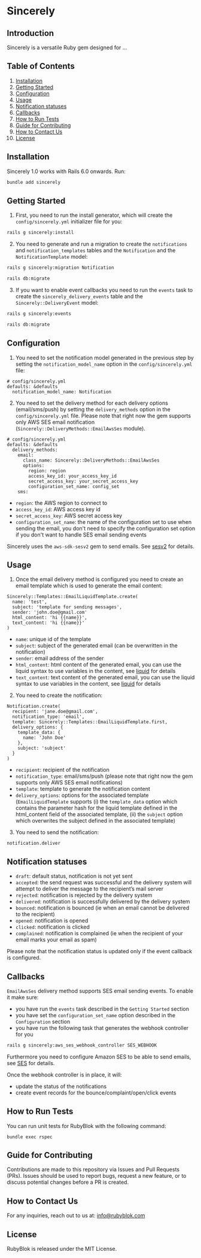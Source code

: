 # Sincerely
## Introduction
Sincerely is a versatile Ruby gem designed for ...

## Table of Contents
1. [Installation](#installation)
2. [Getting Started](#getting-started)
3. [Configuration](#configuration)
4. [Usage](#usage)
5. [Notification statuses](#notification-statuses)
6. [Callbacks](#callbacks)
7. [How to Run Tests](#how-to-run-tests)
8. [Guide for Contributing](#guide-for-contributing)
9. [How to Contact Us](#how-to-contact-us)
10. [License](#license)

## Installation
Sincerely 1.0 works with Rails 6.0 onwards. Run:
```bash
bundle add sincerely
```

## Getting Started

1. First, you need to run the install generator, which will create the `config/sincerely.yml` initializer file for you:
```bash
rails g sincerely:install
```

2. You need to generate and run a migration to create the `notifications` and `notification_templates` tables and the `Notification` and the `NotificationTemplate` model:
```bash
rails g sincerely:migration Notification

rails db:migrate
```

3. If you want to enable event callbacks you need to run the `events` task to create the `sincerely_delivery_events` table and the `Sincerely::DeliveryEvent` model:
```bash
rails g sincerely:events

rails db:migrate
```

## Configuration
1. You need to set the notification model generated in the previous step by setting the `notification_model_name` option in the `config/sincerely.yml` file:

```
# config/sincerely.yml
defaults: &defaults
  notification_model_name: Notification
```

2. You need to set the delivery method for each delivery options (email/sms/push) by setting the `delivery_methods` option in the `config/sincerely.yml` file. Please note that right now the gem supports only AWS SES email notification (`Sincerely::DeliveryMethods::EmailAwsSes` module).

```
# config/sincerely.yml
defaults: &defaults
  delivery_methods:
    email:
      class_name: Sincerely::DeliveryMethods::EmailAwsSes
      options:
        region: region
        access_key_id: your_access_key_id
        secret_access_key: your_secret_access_key
        configuration_set_name: config_set
    sms:
```

* `region`: the AWS region to connect to
* `access_key_id`: AWS access key id
* `secret_access_key`: AWS secret access key
* `configuration_set_name`: the name of the configuration set to use when sending the email, you don't need to specify the configuration set option if you don't want to handle SES email sending events

Sincerely uses the `aws-sdk-sesv2` gem to send emails. See [sesv2](https://docs.aws.amazon.com/sdk-for-ruby/v3/api/Aws/SESV2.html) for details.

## Usage

1. Once the email delivery method is configured you need to create an email template which is used to generate the email content:

```
Sincerely::Templates::EmailLiquidTemplate.create(
  name: 'test',
  subject: 'template for sending messages',
  sender: 'john.doe@gmail.com'
  html_content: 'hi {{name}}',
  text_content: 'hi {{name}}'
)
```

* `name`: unique id of the template
* `subject`: subject of the generated email (can be overwritten in the notification)
* `sender`: email address of the sender
* `html_content`: html content of the generated email, you can use the liquid syntax to use variables in the content, see [liquid](https://github.com/Shopify/liquid) for details
* `text_content`: text content of the generated email, you can use the liquid syntax to use variables in the content, see [liquid](https://github.com/Shopify/liquid) for details

2. You need to create the notification:

```
Notification.create(
  recipient: 'jane.doe@gmail.com',
  notification_type: 'email',
  template: Sincerely::Templates::EmailLiquidTemplate.first,
  delivery_options: {
    template_data: {
      name: 'John Doe'
    },
    subject: 'subject'
  }
)
```
* `recipient`: recipient of the notification
* `notification_type`: email/sms/push (please note that right now the gem supports only AWS SES email notifications)
* `template`: template to generate the notification content
* `delivery_options`: options for the associated template (`EmailLiquidTemplate` supports (i) the `template_data` option which contains the parameter hash for the liquid template defined in the html_content field of the associated template, (ii) the `subject` option which overwrites the subject defined in the associated template)


3. You need to send the notification:

```
notification.deliver
```

## Notification statuses
* `draft`: default status, notification is not yet sent
* `accepted`: the send request was successful and the delivery system will attempt to deliver the message to the recipient’s mail server
* `rejected`: notification is rejected by the delivery system
* `delivered`: notification is successfully delivered by the delivery system
* `bounced`: notification is bounced (ie when an email cannot be delivered to the recipient)
* `opened`: notification is opened
* `clicked`: notification is clicked
* `complained`: notification is complained (ie when the recipient of your email marks your email as spam)

Please note that the notification status is updated only if the event callback is configured. 

## Callbacks

`EmailAwsSes` delivery method supports SES email sending events. To enable it make sure:
* you have run the `events` task described in the `Getting Started` section
* you have set the `configuration_set_name` option described in the `Configuration` section
* you have run the following task that generates the webhook controller for you
```bash
rails g sincerely:aws_ses_webhook_controller SES_WEBHOOK
```

Furthermore you need to configure Amazon SES to be able to send emails, see [SES](https://docs.aws.amazon.com/ses/latest/dg/Welcome.html) for details.

Once the webhook controller is in place, it will:
* update the status of the notifications
* create event records for the bounce/complaint/open/click events

## How to Run Tests
You can run unit tests for RubyBlok with the following command:
```
bundle exec rspec
```

## Guide for Contributing
Contributions are made to this repository via Issues and Pull Requests (PRs).
Issues should be used to report bugs, request a new feature, or to discuss potential changes before a PR is created.

## How to Contact Us
For any inquiries, reach out to us at: info@rubyblok.com

## License
RubyBlok is released under the MIT License.